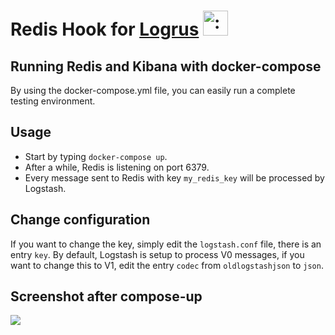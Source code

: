 # Redis Hook for [Logrus](https://github.com/Sirupsen/logrus) <img src="http://i.imgur.com/hTeVwmJ.png" width="40" height="40" alt=":walrus:" class="emoji" title=":walrus:"/>

## Running Redis and Kibana with docker-compose

By using the docker-compose.yml file, you can easily run a complete testing environment.

## Usage
- Start by typing `docker-compose up`.
- After a while, Redis is listening on port 6379.
- Every message sent to Redis with key `my_redis_key` will be processed by Logstash.

## Change configuration
If you want to change the key, simply edit the `logstash.conf` file, there is an entry `key`. By default, Logstash is setup to process V0 messages, if you want to change this to V1, edit the entry `codec` from `oldlogstashjson` to `json`.

## Screenshot after compose-up
<img src="http://i.imgur.com/eFu3v5X.png"/>
